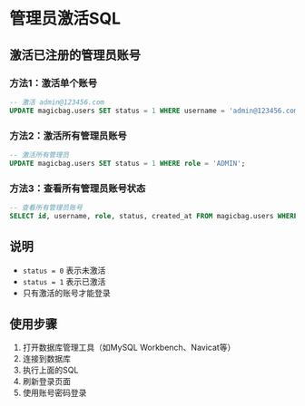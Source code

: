 # 管理员激活SQL

## 激活已注册的管理员账号

### 方法1：激活单个账号
```sql
-- 激活 admin@123456.com
UPDATE magicbag.users SET status = 1 WHERE username = 'admin@123456.com';
```

### 方法2：激活所有管理员账号
```sql
-- 激活所有管理员
UPDATE magicbag.users SET status = 1 WHERE role = 'ADMIN';
```

### 方法3：查看所有管理员账号状态
```sql
-- 查看所有管理员账号
SELECT id, username, role, status, created_at FROM magicbag.users WHERE role = 'ADMIN';
```

## 说明

- `status = 0` 表示未激活
- `status = 1` 表示已激活
- 只有激活的账号才能登录

## 使用步骤

1. 打开数据库管理工具（如MySQL Workbench、Navicat等）
2. 连接到数据库
3. 执行上面的SQL
4. 刷新登录页面
5. 使用账号密码登录



